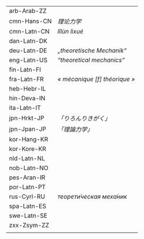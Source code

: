 | | |
|-|-|
| arb-Arab-ZZ |  |
| cmn-Hans-CN | _理论力学_ |
| cmn-Latn-CN | _lǐlùn lìxué_ |
| dan-Latn-DK |  |
| deu-Latn-DE | _„theoretische Mechanik“_ |
| eng-Latn-US | _“theoretical mechanics”_ |
| fin-Latn-FI |  |
| fra-Latn-FR | _« mécanique [f] théorique »_ |
| heb-Hebr-IL |  |
| hin-Deva-IN |  |
| ita-Latn-IT |  |
| jpn-Hrkt-JP | _「りろんりきがく」_ |
| jpn-Jpan-JP | _「理論力学」_ |
| kor-Hang-KR |  |
| kor-Kore-KR |  |
| nld-Latn-NL |  |
| nob-Latn-NO |  |
| pes-Aran-IR |  |
| por-Latn-PT |  |
| rus-Cyrl-RU | _теорети́ческая меха́ник_ |
| spa-Latn-ES |  |
| swe-Latn-SE |  |
| zxx-Zsym-ZZ |  |
|  |  |